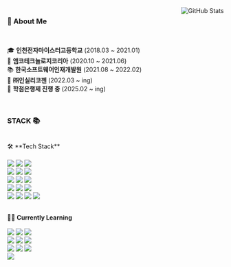 
<img align="right" src="https://github-readme-stats.vercel.app/api?username=ko6dong&show_icons=true&theme=transparent" alt="GitHub Stats">

### 🚀 About Me  
<br />

  🎓 **인천전자마이스터고등학교** (2018.03 ~ 2021.01)  
  🏢 **앰코테크놀로지코리아** (2020.10 ~ 2021.06)  
  📚 **한국소프트웨어인재개발원** (2021.08 ~ 2022.02)  
  🏢 **㈜인실리코젠** (2022.03 ~ ing)  
  🏫 **학점은행제 진행 중** (2025.02 ~ ing) 

<br />


### STACK 📚   
<br />
🛠 **Tech Stack**
<br />
<br />
<img src="https://img.shields.io/badge/HTML5-E34F26?style=for-the-badge&logo=html5&logoColor=white"/>
  <img src="https://img.shields.io/badge/CSS3-1572B6?style=for-the-badge&logo=css3&logoColor=white"/>
  <img src="https://img.shields.io/badge/JavaScript-F7DF1E?style=for-the-badge&logo=javascript&logoColor=black"/>
  <br>
  <img src="https://img.shields.io/badge/jQuery-0769AD?style=for-the-badge&logo=jquery&logoColor=white"/>
  <img src="https://img.shields.io/badge/JSP-FF9800?style=for-the-badge&logo=java&logoColor=white"/>
  <img src="https://img.shields.io/badge/Java-007396?style=for-the-badge&logo=java&logoColor=white"/>
  <br>
  <img src="https://img.shields.io/badge/Spring Framework-6DB33F?style=for-the-badge&logo=spring&logoColor=white"/>
  <img src="https://img.shields.io/badge/eGovFramework-008ACD?style=for-the-badge&logo=spring&logoColor=white"/>
  <img src="https://img.shields.io/badge/MyBatis-DC382D?style=for-the-badge&logo=apachemaven&logoColor=white"/>
  <br>
  <img src="https://img.shields.io/badge/MySQL-4479A1?style=for-the-badge&logo=mysql&logoColor=white"/>
  <img src="https://img.shields.io/badge/PostgreSQL-336791?style=for-the-badge&logo=postgresql&logoColor=white"/>
  <img src="https://img.shields.io/badge/RDBMS-CC2927?style=for-the-badge&logo=microsoftsqlserver&logoColor=white"/>
  <br>
  <img src="https://img.shields.io/badge/Server-0052CC?style=for-the-badge&logo=apache&logoColor=white"/>
  <img src="https://img.shields.io/badge/Docker-2496ED?style=for-the-badge&logo=docker&logoColor=white"/>
  <img src="https://img.shields.io/badge/Git-F05032?style=for-the-badge&logo=git&logoColor=white"/>
  <img src="https://img.shields.io/badge/SVN-809CC9?style=for-the-badge&logo=subversion&logoColor=white"/>
 <br />
 <br />

<!--
 <img align="right" src="https://github-readme-stats.vercel.app/api/top-langs/?username=ko6dong&layout=compact&theme=transparent&langs_count=8"/>
-->
 🧑‍💻 **Currently Learning**  
<br />
 <img src="https://img.shields.io/badge/React-61DAFB?style=for-the-badge&logo=react&logoColor=black"/>
  <img src="https://img.shields.io/badge/TypeScript-3178C6?style=for-the-badge&logo=typescript&logoColor=white"/>
  <img src="https://img.shields.io/badge/Spring Boot-6DB33F?style=for-the-badge&logo=springboot&logoColor=white"/>
  <br>
  <img src="https://img.shields.io/badge/NoSQL-0052CC?style=for-the-badge&logo=mongodb&logoColor=white"/>
  <img src="https://img.shields.io/badge/MongoDB-47A248?style=for-the-badge&logo=mongodb&logoColor=white"/>
  <img src="https://img.shields.io/badge/Redis-DC382D?style=for-the-badge&logo=redis&logoColor=white"/>
  <br>
  <img src="https://img.shields.io/badge/JPA-007396?style=for-the-badge&logo=hibernate&logoColor=white"/>
  <img src="https://img.shields.io/badge/Cloud Computing-FF9900?style=for-the-badge&logo=amazonaws&logoColor=white"/>
  <img src="https://img.shields.io/badge/Kubernetes-326CE5?style=for-the-badge&logo=kubernetes&logoColor=white"/>
  <br>
  <img src="https://img.shields.io/badge/DevOps-1F7FFF?style=for-the-badge&logo=githubactions&logoColor=white"/>

</div>

<br />
<!--    
  ### 🎯 Goals   
  🏫 **한국방송통신대학교 3학년 편입**  
  💻 **개발자 플랫폼 사이드 프로젝트 진행**  
  🚀 **서비스 상업화 가능성 검토 및 노력**  

-->
<br/>
<br/>


<div align="center">
  <strong>Thanks for visiting! 🚀</strong>  
  <br>
  <img src="https://media.giphy.com/media/hvRJCLFzcasrR4ia7z/giphy.gif" width="30px"/>
</div>
